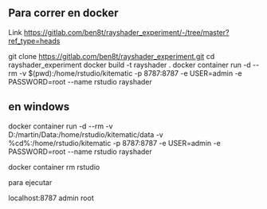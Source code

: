


## Para correr en docker
Link
https://gitlab.com/ben8t/rayshader_experiment/-/tree/master?ref_type=heads


git clone https://gitlab.com/ben8t/rayshader_experiment.git
cd rayshader_experiment
docker build -t rayshader .
docker container run -d --rm -v $(pwd):/home/rstudio/kitematic -p 8787:8787 -e USER=admin -e PASSWORD=root --name rstudio rayshader



## en windows
docker container run -d --rm -v D:/martin/Data:/home/rstudio/kitematic/data -v %cd%:/home/rstudio/kitematic -p 8787:8787 -e USER=admin -e PASSWORD=root --name rstudio rayshader 

docker container rm rstudio



para ejecutar

localhost:8787
admin root



